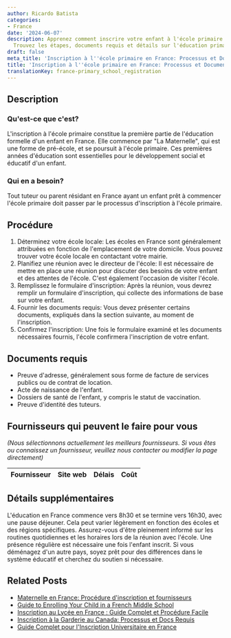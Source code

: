 ```yaml
---
author: Ricardo Batista
categories:
- France
date: '2024-06-07'
description: Apprenez comment inscrire votre enfant à l'école primaire en France.
  Trouvez les étapes, documents requis et détails sur l'éducation primaire en France.
draft: false
meta_title: 'Inscription à l''école primaire en France: Processus et Documents'
title: 'Inscription à l''école primaire en France: Processus et Documents'
translationKey: france-primary_school_registration
---
```


## Description
### Qu'est-ce que c'est?
L'inscription à l'école primaire constitue la première partie de l'éducation formelle d'un enfant en France. Elle commence par "La Maternelle", qui est une forme de pré-école, et se poursuit à l'école primaire. Ces premières années d'éducation sont essentielles pour le développement social et éducatif d'un enfant.

### Qui en a besoin?
Tout tuteur ou parent résidant en France ayant un enfant prêt à commencer l'école primaire doit passer par le processus d'inscription à l'école primaire.

## Procédure
1. Déterminez votre école locale: Les écoles en France sont généralement attribuées en fonction de l'emplacement de votre domicile. Vous pouvez trouver votre école locale en contactant votre mairie.
2. Planifiez une réunion avec le directeur de l'école: Il est nécessaire de mettre en place une réunion pour discuter des besoins de votre enfant et des attentes de l'école. C'est également l'occasion de visiter l'école.
3. Remplissez le formulaire d'inscription: Après la réunion, vous devrez remplir un formulaire d'inscription, qui collecte des informations de base sur votre enfant.
4. Fournir les documents requis: Vous devez présenter certains documents, expliqués dans la section suivante, au moment de l'inscription.
5. Confirmez l'inscription: Une fois le formulaire examiné et les documents nécessaires fournis, l'école confirmera l'inscription de votre enfant.

## Documents requis
- Preuve d'adresse, généralement sous forme de facture de services publics ou de contrat de location.
- Acte de naissance de l'enfant.
- Dossiers de santé de l'enfant, y compris le statut de vaccination.
- Preuve d'identité des tuteurs.

## Fournisseurs qui peuvent le faire pour vous
_(Nous sélectionnons actuellement les meilleurs fournisseurs. Si vous êtes ou connaissez un fournisseur, veuillez nous contacter ou modifier la page directement)_

| Fournisseur     |     Site web    |     Délais       |       Coût       |
| --------------- | --------------- |  :-------------: | :-------------: |

## Détails supplémentaires
L'éducation en France commence vers 8h30 et se termine vers 16h30, avec une pause déjeuner. Cela peut varier légèrement en fonction des écoles et des régions spécifiques. Assurez-vous d'être pleinement informé sur les routines quotidiennes et les horaires lors de la réunion avec l'école. Une présence régulière est nécessaire une fois l'enfant inscrit. Si vous déménagez d'un autre pays, soyez prêt pour des différences dans le système éducatif et cherchez du soutien si nécessaire.


## Related Posts

- [Maternelle en France: Procédure d'inscription et fournisseurs](https://tramitit.com/fr/guides/france/inscription_a_lecole_maternelle/)
- [Guide to Enrolling Your Child in a French Middle School](https://tramitit.com/fr/guides/france/inscription_au_college/)
- [Inscription au Lycée en France : Guide Complet et Procédure Facile](https://tramitit.com/fr/guides/france/inscription_au_lycee/)
- [Inscription à la Garderie au Canada: Processus et Docs Requis](https://tramitit.com/fr/guides/france/inscription_a_la_creche/)
- [Guide Complet pour l'Inscription Universitaire en France](https://tramitit.com/fr/guides/france/inscription_a_luniversite/)